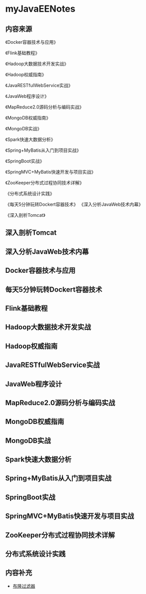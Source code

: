 # myJavaEENotes

## 内容来源

《Docker容器技术与应用》

《Flink基础教程》

《Hadoop大数据技术开发实战》

《Hadoop权威指南》

《JavaRESTfulWebService实战》

《JavaWeb程序设计》

《MapReduce2.0源码分析与编码实战》

《MongoDB权威指南》

《MongoDB实战》

《Spark快速大数据分析》

《Spring+MyBatis从入门到项目实战》

《SpringBoot实战》

《SpringMVC+MyBatis快速开发与项目实战》

《ZooKeeper分布式过程协同技术详解》

《分布式系统设计实践》

《每天5分钟玩转Dockert容器技术》
《深入分析JavaWeb技术内幕》

《深入剖析Tomcat》

## 深入剖析Tomcat

## 深入分析JavaWeb技术内幕

## Docker容器技术与应用

## 每天5分钟玩转Dockert容器技术

## Flink基础教程

## Hadoop大数据技术开发实战

## Hadoop权威指南

## JavaRESTfulWebService实战

## JavaWeb程序设计

## MapReduce2.0源码分析与编码实战

## MongoDB权威指南

## MongoDB实战

## Spark快速大数据分析

## Spring+MyBatis从入门到项目实战

## SpringBoot实战

## SpringMVC+MyBatis快速开发与项目实战

## ZooKeeper分布式过程协同技术详解

## 分布式系统设计实践

## 内容补充

- [布隆过滤器](https://github.com/KingdeGuo/myJavaEENotes/blob/main/supplement/%E5%B8%83%E9%9A%86%E8%BF%87%E6%BB%A4%E5%99%A8.md)